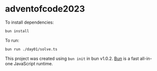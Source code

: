 # adventofcode2023

To install dependencies:

```bash
bun install
```

To run:

```bash
bun run ./day01/solve.ts
```

This project was created using `bun init` in bun v1.0.2. [Bun](https://bun.sh) is a fast all-in-one JavaScript runtime.
